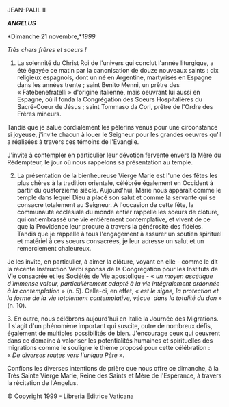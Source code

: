 JEAN-PAUL II

***ANGELUS***

*Dimanche 21 novembre,**1999*

*Très chers frères et soeurs !*

1. La solennité du Christ Roi de l'univers qui conclut l'année liturgique, a été égayée ce matin par la canonisation de douze nouveaux saints : dix religieux espagnols, dont un né en Argentine, martyrisés en Espagne dans les années trente ; saint Benito Menni, un prêtre des « Fatebenefratelli » d'origine italienne, mais oeuvrant lui aussi en Espagne, où il fonda la Congrégation des Soeurs Hospitalières du Sacré-Coeur de Jésus ; saint Tommaso da Cori, prêtre de l'Ordre des Frères mineurs.

Tandis que je salue cordialement les pèlerins venus pour une circonstance si joyeuse, j'invite chacun à louer le Seigneur pour les grandes oeuvres qu'il a réalisées à travers ces témoins de l'Evangile.

J'invite à contempler en particulier leur dévotion fervente envers la Mère du Rédempteur, le jour où nous rappelons sa présentation au temple.

2. La présentation de la bienheureuse Vierge Marie est l'une des fêtes les plus chères à la tradition orientale, célébrée également en Occident à partir du quatorzième siècle. Aujourd'hui, Marie nous apparaît comme le temple dans lequel Dieu a placé son salut et comme la servante qui se consacre totalement au Seigneur. A l'occasion de cette fête, la communauté ecclésiale du monde entier rappelle les soeurs de clôture, qui ont embrassé une vie entièrement contemplative, et vivent de ce que la Providence leur procure à travers la générosité des fidèles. Tandis que je rappelle à tous l'engagement à assurer un soutien spirituel et matériel à ces soeurs consacrées, je leur adresse un salut et un remerciement chaleureux.

Je les invite, en particulier, à aimer la clôture, voyant en elle - comme le dit la récente Instruction Verbi sponsa de la Congrégation pour les Instituts de Vie consacrée et les Sociétés de Vie apostolique - « *un moyen ascétique d'immense valeur, particulièrement adapté à la vie intégralement ordonnée à la contemplation* » (n. 5). Celle-ci, en effet, « *est le signe, la protection et la forme de la vie totalement contemplative, vécue  dans la totalité du don* » (n. 10).

3. En outre, nous célébrons aujourd'hui en Italie la Journée des Migrations. Il s'agit d'un phénomène important qui suscite, outre de nombreux défis, également de multiples possibilités de bien. J'encourage ceux qui oeuvrent dans ce domaine à valoriser les potentialités humaines et spirituelles des migrations comme le souligne le thème proposé pour cette célébration : « *De diverses routes vers l'unique Père* ».

Confions les diverses intentions de prière que nous offre ce dimanche, à la Très Sainte Vierge Marie, Reine des Saints et Mère de l'Espérance, à travers la récitation de l'Angelus.

© Copyright 1999 - Libreria Editrice Vaticana